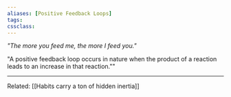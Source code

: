 ```yaml
---
aliases: [Positive Feedback Loops]
tags: 
cssclass:
---
```


_"The more you feed me, the more I feed you."_

"A positive feedback loop occurs in nature when the product of a reaction leads to an increase in that reaction.""

---

Related: [[Habits carry a ton of hidden inertia]]


